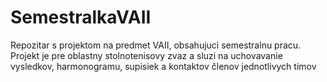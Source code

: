 # SemestralkaVAII
Repozitar s projektom na predmet VAII, obsahujuci semestralnu pracu. Projekt je pre oblastny stolnotenisovy zvaz a sluzi na uchovavanie vysledkov, harmonogramu, supisiek a kontaktov členov jednotlivych timov
